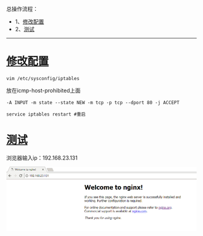总操作流程：
- 1、[修改配置](#Nginx-01)
- 2、[测试](#Nginx-02)

----------

# <a name="Nginx-01" href="#" >修改配置</a>
```
vim /etc/sysconfig/iptables
```
放在icmp-host-prohibited上面
```
-A INPUT -m state --state NEW -m tcp -p tcp --dport 80 -j ACCEPT
```

```
service iptables restart #重启
```
# <a name="Nginx-02" href="#" >测试</a>
浏览器输入ip：192.168.23.131

![](image/2-1.png)
